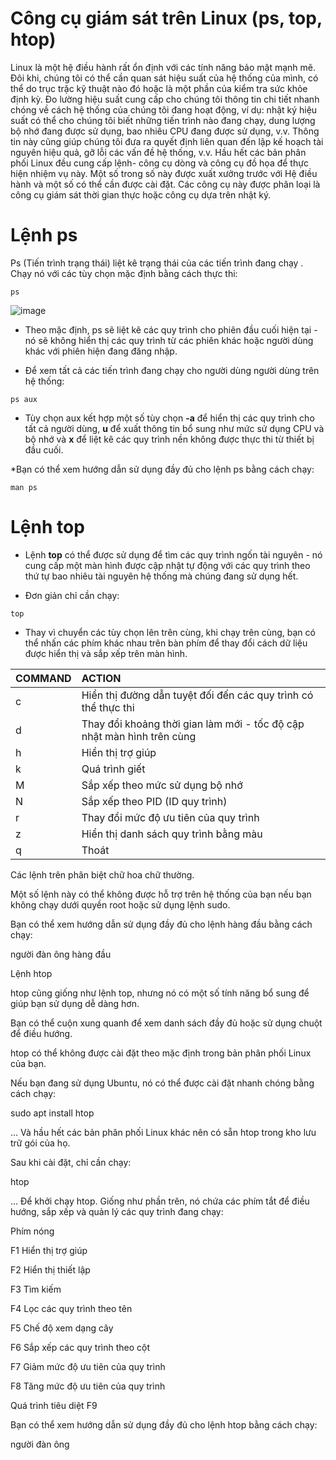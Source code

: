 # Công cụ giám sát trên Linux (ps, top, htop)

Linux là một hệ điều hành rất ổn định với các tính năng bảo mật mạnh mẽ. Đôi khi, chúng tôi có thể cần quan sát hiệu suất của hệ thống của mình, có thể do trục trặc kỹ thuật nào đó hoặc là một phần của kiểm tra sức khỏe định kỳ. Đo lường hiệu suất cung cấp cho chúng tôi thông tin chi tiết nhanh chóng về cách hệ thống của chúng tôi đang hoạt động, ví dụ: nhật ký hiệu suất có thể cho chúng tôi biết những tiến trình nào đang chạy, dung lượng bộ nhớ đang được sử dụng, bao nhiêu CPU đang được sử dụng, v.v. Thông tin này cũng giúp chúng tôi đưa ra quyết định liên quan đến lập kế hoạch tài nguyên hiệu quả, gỡ lỗi các vấn đề hệ thống, v.v. Hầu hết các bản phân phối Linux đều cung cấp lệnh- công cụ dòng và công cụ đồ họa để thực hiện nhiệm vụ này. Một số trong số này được xuất xưởng trước với Hệ điều hành và một số có thể cần được cài đặt. Các công cụ này được phân loại là công cụ giám sát thời gian thực hoặc công cụ dựa trên nhật ký. 
# Lệnh ps

Ps (Tiến trình trạng thái) liệt kê trạng thái của các tiến trình đang chạy . Chạy nó với các tùy chọn mặc định bằng cách thực thi:
```
ps
```
![image](https://user-images.githubusercontent.com/91528234/197142804-e64031ed-7df3-4e32-98a9-65a6bdf407bc.png)



* Theo mặc định, ps sẽ liệt kê các quy trình cho phiên đầu cuối hiện tại - nó sẽ không hiển thị các quy trình từ các phiên khác hoặc người dùng khác với phiên hiện đang đăng nhập.

* Để xem tất cả các tiến trình đang chạy cho người dùng người dùng trên hệ thống:
```
ps aux
```

* Tùy chọn aux kết hợp một số tùy chọn **-a** để hiển thị các quy trình cho tất cả người dùng, **u** để xuất thông tin bổ sung như mức sử dụng CPU và bộ nhớ và **x** để liệt kê các quy trình nền không được thực thi từ thiết bị đầu cuối.

*Bạn có thể xem hướng dẫn sử dụng đầy đủ cho lệnh ps bằng cách chạy:
```
man ps
```
# Lệnh top

* Lệnh **top** có thể được sử dụng để tìm các quy trình ngốn tài nguyên - nó cung cấp một màn hình được cập nhật tự động với các quy trình theo thứ tự bao nhiêu tài nguyên hệ thống mà chúng đang sử dụng hết.

* Đơn giản chỉ cần chạy:
```
top
```


* Thay vì chuyển các tùy chọn lên trên cùng, khi chạy trên cùng, bạn có thể nhấn các phím khác nhau trên bàn phím để thay đổi cách dữ liệu được hiển thị và sắp xếp trên màn hình.

|COMMAND| 	ACTION |
| :---- | :---- |
c | Hiển thị đường dẫn tuyệt đối đến các quy trình có thể thực thi
d | Thay đổi khoảng thời gian làm mới - tốc độ cập nhật màn hình trên cùng
h | Hiển thị trợ giúp
k | Quá trình giết
M | Sắp xếp theo mức sử dụng bộ nhớ
N | Sắp xếp theo PID (ID quy trình)
r | Thay đổi mức độ ưu tiên của quy trình
z | Hiển thị danh sách quy trình bằng màu
q | Thoát

 Các lệnh trên phân biệt chữ hoa chữ thường.

Một số lệnh này có thể không được hỗ trợ trên hệ thống của bạn nếu bạn không chạy dưới quyền root hoặc sử dụng lệnh sudo.

Bạn có thể xem hướng dẫn sử dụng đầy đủ cho lệnh hàng đầu bằng cách chạy:

người đàn ông hàng đầu

Lệnh htop

htop cũng giống như lệnh top, nhưng nó có một số tính năng bổ sung để giúp bạn sử dụng dễ dàng hơn.

Bạn có thể cuộn xung quanh để xem danh sách đầy đủ hoặc sử dụng chuột để điều hướng.

htop có thể không được cài đặt theo mặc định trong bản phân phối Linux của bạn.

Nếu bạn đang sử dụng Ubuntu, nó có thể được cài đặt nhanh chóng bằng cách chạy:

sudo apt install htop

… Và hầu hết các bản phân phối Linux khác nên có sẵn htop trong kho lưu trữ gói của họ.

Sau khi cài đặt, chỉ cần chạy:

htop

… Để khởi chạy htop. Giống như phần trên, nó chứa các phím tắt để điều hướng, sắp xếp và quản lý các quy trình đang chạy:

Phím nóng

F1 Hiển thị trợ giúp

F2 Hiển thị thiết lập

F3 Tìm kiếm

F4 Lọc các quy trình theo tên

F5 Chế độ xem dạng cây

F6 Sắp xếp các quy trình theo cột

F7 Giảm mức độ ưu tiên của quy trình

F8 Tăng mức độ ưu tiên của quy trình

Quá trình tiêu diệt F9

Bạn có thể xem hướng dẫn sử dụng đầy đủ cho lệnh htop bằng cách chạy:

người đàn ông
